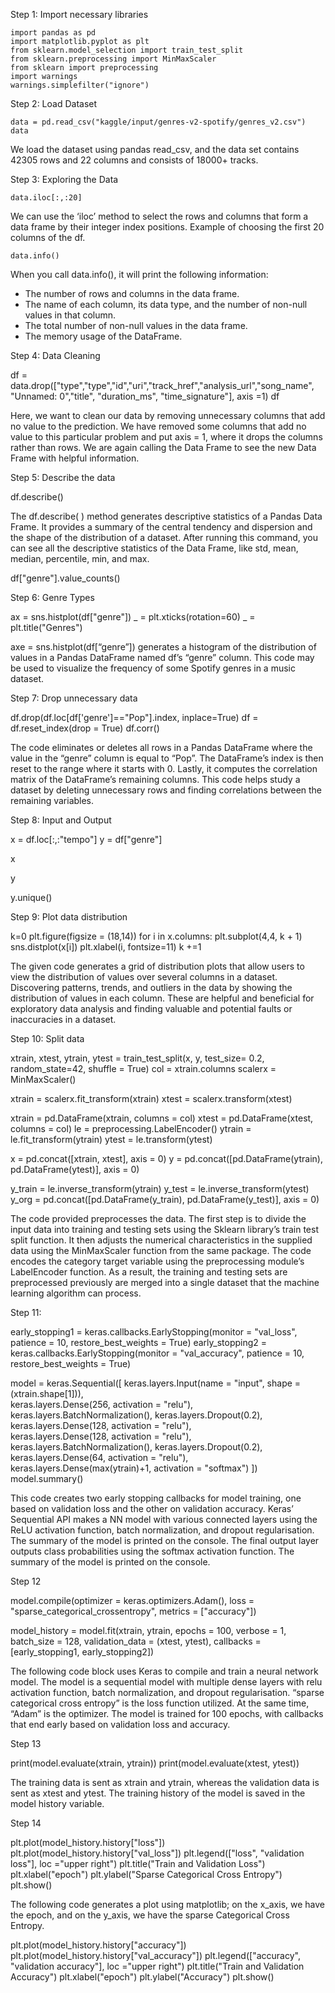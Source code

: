 Step 1: Import necessary libraries 
```
import pandas as pd
import matplotlib.pyplot as plt
from sklearn.model_selection import train_test_split
from sklearn.preprocessing import MinMaxScaler
from sklearn import preprocessing
import warnings 
warnings.simplefilter("ignore")
```
Step 2: Load Dataset
```
data = pd.read_csv("kaggle/input/genres-v2-spotify/genres_v2.csv") 
data
```
We load the dataset using pandas read_csv, and the data set contains 42305 rows and 22 columns and consists of 18000+ tracks.


Step 3: Exploring the Data
```
data.iloc[:,:20]
```
We can use the ‘iloc’ method to select the rows and columns that form a data frame by their integer index positions. Example of choosing the first 20 columns of the df.
```
data.info()
```
When you call data.info(), it will print the following information:
- The number of rows and columns in the data frame.
- The name of each column, its data type, and the number of non-null values in that column.
- The total number of non-null values in the data frame.
- The memory usage of the DataFrame.

Step 4: Data Cleaning 

df = data.drop(["type","type","id","uri","track_href","analysis_url","song_name", "Unnamed: 0","title", "duration_ms", "time_signature"], axis =1) 
df


Here, we want to clean our data by removing unnecessary columns that add no value to the prediction. We have removed some columns that add no value to this particular problem and put axis = 1, where it drops the columns rather than rows. We are again calling the Data Frame to see the new Data Frame with helpful information.



Step 5: Describe the data

df.describe()


The df.describe( ) method generates descriptive statistics of a Pandas Data Frame. It provides a summary of the central tendency and dispersion and the shape of the distribution of a dataset.
After running this command, you can see all the descriptive statistics of the Data Frame, like std, mean, median, percentile, min, and max.



df["genre"].value_counts()




Step 6: Genre Types

ax = sns.histplot(df["genre"]) 
_ = plt.xticks(rotation=60) 
_ = plt.title("Genres")


axe = sns.histplot(df[“genre”]) generates a histogram of the distribution of values in a Pandas DataFrame named df’s “genre” column. This code may be used to visualize the frequency of some Spotify genres in a music dataset.


Step 7: Drop unnecessary data

df.drop(df.loc[df['genre']=="Pop"].index, inplace=True) 
df = df.reset_index(drop = True) 
df.corr()


The code eliminates or deletes all rows in a Pandas DataFrame where the value in the “genre” column is equal to “Pop”. The DataFrame’s index is then reset to the range where it starts with 0. Lastly, it computes the correlation matrix of the DataFrame’s remaining columns. This code helps study a dataset by deleting unnecessary rows and finding correlations between the remaining variables.



Step 8: Input and Output 

x = df.loc[:,:"tempo"] 
y = df["genre"]


x




y





y.unique()





Step 9: Plot data distribution

k=0 
plt.figure(figsize = (18,14)) 
for i in x.columns: 
  plt.subplot(4,4, k + 1) 
  sns.distplot(x[i]) 
  plt.xlabel(i, fontsize=11) 
  k +=1


The given code generates a grid of distribution plots that allow users to view the distribution of values over several columns in a dataset. Discovering patterns, trends, and outliers in the data by showing the distribution of values in each column. These are helpful and beneficial for exploratory data analysis and finding valuable and potential faults or inaccuracies in a dataset.


Step 10: Split data

xtrain, xtest, ytrain, ytest = train_test_split(x, y, test_size= 0.2, random_state=42, shuffle = True)
col = xtrain.columns
scalerx = MinMaxScaler()


xtrain = scalerx.fit_transform(xtrain)
xtest = scalerx.transform(xtest)


xtrain = pd.DataFrame(xtrain, columns = col)
xtest = pd.DataFrame(xtest, columns = col)
le = preprocessing.LabelEncoder()
ytrain = le.fit_transform(ytrain)
ytest = le.transform(ytest)


x = pd.concat([xtrain, xtest], axis = 0)
y = pd.concat([pd.DataFrame(ytrain), pd.DataFrame(ytest)], axis = 0)


y_train = le.inverse_transform(ytrain)
y_test = le.inverse_transform(ytest)
y_org = pd.concat([pd.DataFrame(y_train), pd.DataFrame(y_test)], axis = 0)


The code provided preprocesses the data. The first step is to divide the input data into training and testing sets using the Sklearn library’s train test split function. It then adjusts the numerical characteristics in the supplied data using the MinMaxScaler function from the same package. The code encodes the category target variable using the preprocessing module’s LabelEncoder function. As a result, the training and testing sets are preprocessed previously are merged into a single dataset that the machine learning algorithm can process.

Step 11:

early_stopping1 = keras.callbacks.EarlyStopping(monitor = "val_loss", patience = 10, restore_best_weights = True) 
early_stopping2 = keras.callbacks.EarlyStopping(monitor = "val_accuracy", patience = 10, restore_best_weights = True) 

model = keras.Sequential([ 
  keras.layers.Input(name = "input", shape = (xtrain.shape[1])),  
  keras.layers.Dense(256, activation = "relu"),
  keras.layers.BatchNormalization(), keras.layers.Dropout(0.2), 
  keras.layers.Dense(128, activation = "relu"),   
  keras.layers.Dense(128, activation = "relu"), 
  keras.layers.BatchNormalization(), 
  keras.layers.Dropout(0.2), 
  keras.layers.Dense(64, activation = "relu"), 
  keras.layers.Dense(max(ytrain)+1, activation = "softmax") 
]) 
model.summary()


This code creates two early stopping callbacks for model training, one based on validation loss and the other on validation accuracy. Keras’ Sequential API makes a NN model with various connected layers using the ReLU activation function, batch normalization, and dropout regularisation. The summary of the model is printed on the console. The final output layer outputs class probabilities using the softmax activation function. The summary of the model is printed on the console.




Step 12

model.compile(optimizer = keras.optimizers.Adam(), 
             loss = "sparse_categorical_crossentropy", 
             metrics = ["accuracy"])
 
model_history = model.fit(xtrain, ytrain, 
               epochs = 100, 
               verbose = 1, batch_size = 128, 
               validation_data = (xtest, ytest), 
               callbacks = [early_stopping1, early_stopping2])


The following code block uses Keras to compile and train a neural network model. The model is a sequential model with multiple dense layers with relu activation function, batch normalization, and dropout regularisation. “sparse categorical cross entropy” is the loss function utilized. At the same time, “Adam” is the optimizer. The model is trained for 100 epochs, with callbacks that end early based on validation loss and accuracy.



Step 13

print(model.evaluate(xtrain, ytrain)) 
print(model.evaluate(xtest, ytest))


The training data is sent as xtrain and ytrain, whereas the validation data is sent as xtest and ytest. The training history of the model is saved in the model history variable.



Step 14

plt.plot(model_history.history["loss"]) plt.plot(model_history.history["val_loss"]) 
plt.legend(["loss", "validation loss"], loc ="upper right") plt.title("Train and Validation Loss") 
plt.xlabel("epoch") 
plt.ylabel("Sparse Categorical Cross Entropy") 
plt.show()


The following code generates a plot using matplotlib; on the x_axis, we have the epoch, and on the y_axis, we have the sparse Categorical Cross Entropy.


plt.plot(model_history.history["accuracy"]) plt.plot(model_history.history["val_accuracy"]) plt.legend(["accuracy", "validation accuracy"], loc ="upper right") plt.title("Train and Validation Accuracy") 
plt.xlabel("epoch") 
plt.ylabel("Accuracy") 
plt.show()







